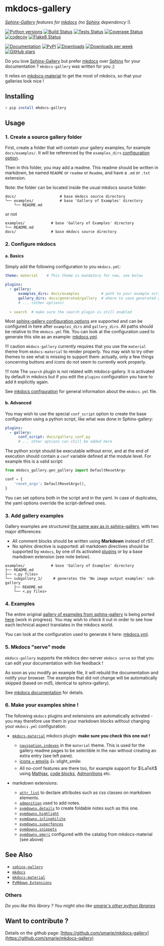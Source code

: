# mkdocs-gallery

*[Sphinx-Gallery](https://sphinx-gallery.github.io/) features for [mkdocs](https://www.mkdocs.org/) (no [Sphinx](sphinx-doc.org/) dependency !).*

[![Python versions](https://img.shields.io/pypi/pyversions/mkdocs-gallery.svg)](https://pypi.python.org/pypi/mkdocs-gallery/) [![Build Status](https://github.com/smarie/mkdocs-gallery/actions/workflows/base.yml/badge.svg)](https://github.com/smarie/mkdocs-gallery/actions/workflows/base.yml) [![Tests Status](./reports/junit/junit-badge.svg?dummy=8484744)](./reports/junit/report.html) [![Coverage Status](./reports/coverage/coverage-badge.svg?dummy=8484744)](./reports/coverage/index.html) [![codecov](https://codecov.io/gh/smarie/python-odsclient/branch/main/graph/badge.svg)](https://codecov.io/gh/smarie/python-odsclient) [![Flake8 Status](./reports/flake8/flake8-badge.svg?dummy=8484744)](./reports/flake8/index.html)

[![Documentation](https://img.shields.io/badge/doc-latest-blue.svg)](https://smarie.github.io/mkdocs-gallery/) [![PyPI](https://img.shields.io/pypi/v/mkdocs-gallery.svg)](https://pypi.python.org/pypi/mkdocs-gallery/) [![Downloads](https://pepy.tech/badge/mkdocs-gallery)](https://pepy.tech/project/mkdocs-gallery) [![Downloads per week](https://pepy.tech/badge/mkdocs-gallery/week)](https://pepy.tech/project/mkdocs-gallery) [![GitHub stars](https://img.shields.io/github/stars/smarie/mkdocs-gallery.svg)](https://github.com/smarie/mkdocs-gallery/stargazers)

Do you love [Sphinx-Gallery](https://sphinx-gallery.github.io/) but prefer [mkdocs](https://www.mkdocs.org/) over [Sphinx](sphinx-doc.org/) for your documentation ? `mkdocs-gallery` was written for you ;) 

It relies on [mkdocs-material](https://squidfunk.github.io/mkdocs-material) to get the most of mkdocs, so that your galleries look nice !

## Installing

```bash
> pip install mkdocs-gallery
```

## Usage

### 1. Create a source gallery folder

First, create a folder that will contain your gallery examples, for example `docs/examples/`. It will be referenced by the `examples_dirs` [configuration option](#2-configure-mkdocs).

Then in this folder, you may add a readme. This readme should be written in markdown, be named `README` or `readme` or `Readme`, and have a `.md` or `.txt` extension.

Note: the folder can be located inside the usual mkdocs source folder:

```
docs/                    # base mkdocs source directory
└── examples/            # base 'Gallery of Examples' directory
    └── README.md
```

or not

```
examples/            # base 'Gallery of Examples' directory
└── README.md
docs/                # base mkdocs source directory
```

### 2. Configure mkdocs

#### a. Basics

Simply add the following configuration to you `mkdocs.yml`:

```yaml
theme: material    # This theme is mandatory for now, see below

plugins:
  - gallery:
      examples_dirs: docs/examples          # path to your example scripts
      gallery_dirs: docs/generated/gallery  # where to save generated gallery
      # ... (other options)
  
  - search  # make sure the search plugin is still enabled
```

Most [sphinx-gallery configuration options](https://sphinx-gallery.github.io/stable/configuration.html) are supported and can be configured in here after `examples_dirs` and `gallery_dirs`. All paths should be relative to the `mkdocs.yml` file. You can look at the configuration used to generate this site as an example: [mkdocs.yml](https://github.com/smarie/mkdocs-gallery/blob/main/mkdocs.yml).

!!! caution
    `mkdocs-gallery` currently requires that you use the `material` theme from `mkdocs-material` to render properly. You may wish to try other themes to see what is missing to support them: actually, only a few things concerning buttons and icons do not seem to currently work properly.

!!! note
    The `search` plugin is not related with mkdocs-gallery. It is activated by default in mkdocs but if you edit the `plugins` configuration you have to add it explicitly again.

See [mkdocs configuration](https://www.mkdocs.org/user-guide/configuration/) for general information about the `mkdocs.yml` file.

#### b. Advanced

You may wish to use the special `conf_script` option to create the base configuration using a python script, like what was done in Sphinx-gallery:

```yaml
plugins:
  - gallery:
      conf_script: docs/gallery_conf.py
      # ... other options can still be added here
```

The python script should be executable without error, and at the end of execution should contain a `conf` variable defined at the module level. For example this is a valid script:

```python
from mkdocs_gallery.gen_gallery import DefaultResetArgv

conf = {
    'reset_argv': DefaultResetArgv(),
}
```

You can set options both in the script and in the yaml. In case of duplicates, the yaml options override the script-defined ones.

### 3. Add gallery examples

Gallery examples are structured [the same way as in sphinx-gallery](https://sphinx-gallery.github.io/stable/syntax.html), with two major differences: 

 - All comment blocks should be written using **Markdown** instead of rST. 
 - No sphinx directive is supported: all markdown directives should be supported by `mkdocs`, by one of its activated [plugins](https://www.mkdocs.org/dev-guide/plugins/) or by a base markdown extension (see note below).

```
examples/            # base 'Gallery of Examples' directory
├── README.md
├── <.py files>      
└── subgallery_1/     # generates the 'No image output examples' sub-gallery
    ├── README.md
    └── <.py files>
```

### 4. Examples

The entire original [gallery of examples from sphinx-gallery](https://sphinx-gallery.github.io/stable/auto_examples/index.html) is being ported [here](http://127.0.0.1:8000/generated/gallery/) (work in progress). You may wish to check it out in order to see how each technical aspect translates in the mkdocs world.

You can look at the configuration used to generate it here: [mkdocs.yml](https://github.com/smarie/mkdocs-gallery/blob/main/mkdocs.yml).


### 5. Mkdocs "serve" mode

`mkdocs-gallery` supports the mkdocs dev-server `mkdocs serve` so that you can edit your documentation with live feedback ! 

As soon as you modify an example file, it will rebuild the documentation and notify your browser. The examples that did not change will be automatically skipped (based on md5, identical to sphinx-gallery).

See [mkdocs documentation](https://www.mkdocs.org/getting-started/) for details.


### 6. Make your examples shine !

The following `mkdocs` plugins and extensions are automatically activated - you may therefore use them in your markdown blocks without changing your `mkdocs.yml` configuration:

 - [`mkdocs-material`](https://squidfunk.github.io/mkdocs-material) mkdocs plugin: **make sure you check this one out !**
    - [`navigation.indexes`](https://squidfunk.github.io/mkdocs-material/setup/setting-up-navigation/#section-index-pages) in the `material` theme. This is used for the gallery readme pages to be selectible in the nav without creating an extra entry (see left pane). 
    - [icons + emojis](https://squidfunk.github.io/mkdocs-material/reference/icons-emojis/) :thumbsup: :slight_smile:
    - All no-conf features are there too, for example support for $\LaTeX$ using [Mathjax](https://squidfunk.github.io/mkdocs-material/reference/mathjax/), [code blocks](https://squidfunk.github.io/mkdocs-material/reference/code-blocks/), [Admonitions](https://squidfunk.github.io/mkdocs-material/reference/admonitions/) etc.

 - markdown extensions:
    - [`attr_list`](https://python-markdown.github.io/extensions/attr_list/) to declare attributes such as css classes on markdown elements.
    - [`admonition`](https://python-markdown.github.io/extensions/admonition/) used to add notes.
    - [`pymdownx.details`](https://facelessuser.github.io/pymdown-extensions/extensions/details/) to create foldable notes such as this one.
    - [`pymdownx.highlight`](https://facelessuser.github.io/pymdown-extensions/extensions/highlight/)
    - [`pymdownx.inlinehilite`](https://facelessuser.github.io/pymdown-extensions/extensions/inlinehilite/)
    - [`pymdownx.superfences`](https://facelessuser.github.io/pymdown-extensions/extensions/superfences/)
    - [`pymdownx.snippets`](https://facelessuser.github.io/pymdown-extensions/extensions/snippets/)
    - [`pymdownx.emoji`](https://facelessuser.github.io/pymdown-extensions/extensions/emoji/) configured with the catalog from mkdocs-material (see above)


## See Also

 - [`sphinx-gallery`](https://sphinx-gallery.github.io/)
 - [`mkdocs`](https://www.mkdocs.org/)
 - [`mkdocs-material`](https://squidfunk.github.io/mkdocs-material)
 - [`PyMdown Extensions`](https://facelessuser.github.io/pymdown-extensions/)

### Others

*Do you like this library ? You might also like [smarie's other python libraries](https://github.com/smarie/OVERVIEW#python)* 

## Want to contribute ?

Details on the github page: [https://github.com/smarie/mkdocs-gallery](https://github.com/smarie/mkdocs-gallery)
